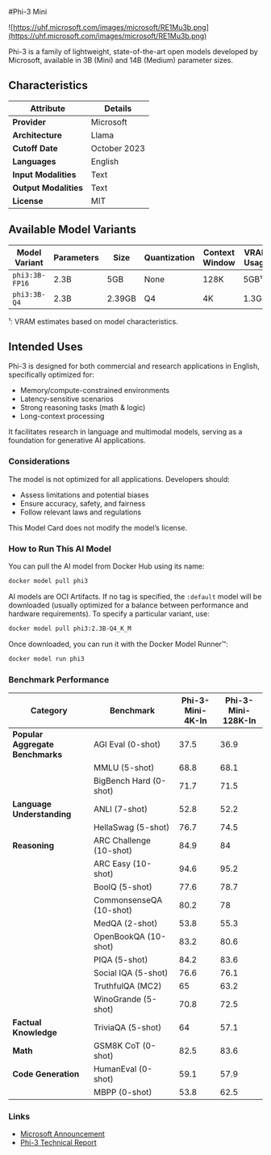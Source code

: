 #Phi-3 Mini

![https://uhf.microsoft.com/images/microsoft/RE1Mu3b.png](https://uhf.microsoft.com/images/microsoft/RE1Mu3b.png)

Phi-3 is a family of lightweight, state-of-the-art open models developed by Microsoft, available in 3B (Mini) and 14B (Medium) parameter sizes.

## Characteristics

| Attribute             | Details       |
|---------------------- |-------------- |
| **Provider**          | Microsoft     |
| **Architecture**      | Llama         |
| **Cutoff Date**       | October 2023  |
| **Languages**         | English       |
| **Input Modalities**  | Text          |
| **Output Modalities** | Text          |
| **License**           | MIT           |

## Available Model Variants

| Model Variant  | Parameters | Size   | Quantization | Context Window | VRAM Usage | Download  |
|--------------- |----------- |------- |------------- |--------------- |----------- |---------- |
| `phi3:3B-FP16` | 2.3B       | 5GB | None         | 128K           | 5GB¹       | [Link]    |
| `phi3:3B-Q4`   | 2.3B       | 2.39GB | Q4           | 4K             | 1.3GB¹     | [Link]    |
¹: VRAM estimates based on model characteristics.

## Intended Uses

Phi-3 is designed for both commercial and research applications in English, specifically optimized for:

- Memory/compute-constrained environments
- Latency-sensitive scenarios
- Strong reasoning tasks (math & logic)
- Long-context processing

It facilitates research in language and multimodal models, serving as a foundation for generative AI applications.

### Considerations

The model is not optimized for all applications. Developers should:
- Assess limitations and potential biases
- Ensure accuracy, safety, and fairness
- Follow relevant laws and regulations

This Model Card does not modify the model’s license.

### How to Run This AI Model

You can pull the AI model from Docker Hub using its name:

```sh
docker model pull phi3
```

AI models are OCI Artifacts. If no tag is specified, the `:default` model will be downloaded (usually optimized for a balance between performance and hardware requirements). To specify a particular variant, use:

```sh
docker model pull phi3:2.3B-Q4_K_M
```

Once downloaded, you can run it with the Docker Model Runner™:

```sh
docker model run phi3
```

### Benchmark Performance

| Category                         | Benchmark              | Phi-3-Mini-4K-In | Phi-3-Mini-128K-In |
|--------------------------------- |----------------------- |----------------- |------------------- |
| **Popular Aggregate Benchmarks** | AGI Eval (0-shot)      | 37.5             | 36.9               |
|                                  | MMLU (5-shot)          | 68.8             | 68.1               |
|                                  | BigBench Hard (0-shot) | 71.7             | 71.5               |
| **Language Understanding**       | ANLI (7-shot)          | 52.8             | 52.2               |
|                                  | HellaSwag (5-shot)     | 76.7             | 74.5               |
| **Reasoning**                    | ARC Challenge (10-shot)| 84.9             | 84                 |
|                                  | ARC Easy (10-shot)     | 94.6             | 95.2               |
|                                  | BoolQ (5-shot)         | 77.6             | 78.7               |
|                                  | CommonsenseQA (10-shot)| 80.2             | 78                 |
|                                  | MedQA (2-shot)         | 53.8             | 55.3               |
|                                  | OpenBookQA (10-shot)   | 83.2             | 80.6               |
|                                  | PIQA (5-shot)          | 84.2             | 83.6               |
|                                  | Social IQA (5-shot)    | 76.6             | 76.1               |
|                                  | TruthfulQA (MC2)       | 65               | 63.2               |
|                                  | WinoGrande (5-shot)    | 70.8             | 72.5               |
| **Factual Knowledge**            | TriviaQA (5-shot)      | 64               | 57.1               |
| **Math**                         | GSM8K CoT (0-shot)     | 82.5             | 83.6               |
| **Code Generation**              | HumanEval (0-shot)     | 59.1             | 57.9               |
|                                  | MBPP (0-shot)          | 53.8             | 62.5               |

### Links
- [Microsoft Announcement](https://azure.microsoft.com/en-us/blog/introducing-phi-3-redefining-whats-possible-with-slms/)
- [Phi-3 Technical Report](https://arxiv.org/abs/2404.14219)